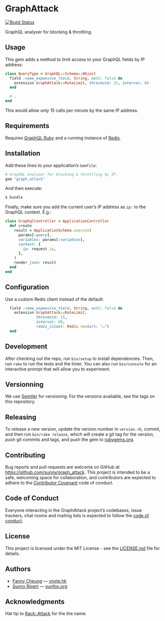 # GraphAttack

[![Build Status](https://app.travis-ci.com/sunny/graph_attack.svg?branch=main)](https://app.travis-ci.com/sunny/graph_attack)

GraphQL analyser for blocking & throttling.

## Usage

This gem adds a method to limit access to your GraphQL fields by IP address:

```rb
class QueryType < GraphQL::Schema::Object
  field :some_expensive_field, String, null: false do
    extension GraphAttack::RateLimit, threshold: 15, interval: 60
  end

  # …
end
```

This would allow only 15 calls per minute by the same IP address.

## Requirements

Requires [GraphQL Ruby](http://graphql-ruby.org/) and a running instance
of [Redis](https://redis.io/).

## Installation

Add these lines to your application’s `Gemfile`:

```ruby
# GraphQL analyser for blocking & throttling by IP.
gem "graph_attack"
```

And then execute:

```sh
$ bundle
```

Finally, make sure you add the current user’s IP address as `ip:` to the
GraphQL context. E.g.:

```rb
class GraphqlController < ApplicationController
  def create
    result = ApplicationSchema.execute(
      params[:query],
      variables: params[:variables],
      context: {
        ip: request.ip,
      },
    )
    render json: result
  end
end
```

## Configuration

Use a custom Redis client instead of the default:

```rb
  field :some_expensive_field, String, null: false do
    extension GraphAttack::RateLimit,
              threshold: 15,
              interval: 60,
              redis_client: Redis.new(url: "…")
  end
```

## Development

After checking out the repo, run `bin/setup` to install dependencies. Then, run
`rake` to run the tests and the linter. You can also run `bin/console` for an
interactive prompt that will allow you to experiment.

## Versionning

We use [SemVer](http://semver.org/) for versioning. For the versions available,
see the tags on this repository.

## Releasing

To release a new version, update the version number in `version.rb`, commit,
and then run `bin/rake release`, which will create a git tag for the version,
push git commits and tags, and push the gem to
[rubygems.org](https://rubygems.org).

## Contributing

Bug reports and pull requests are welcome on GitHub at
https://github.com/sunny/graph_attack. This project is intended to be a safe,
welcoming space for collaboration, and contributors are expected to adhere to
the [Contributor Covenant](http://contributor-covenant.org) code of conduct.

## Code of Conduct

Everyone interacting in the GraphAttack project’s codebases, issue trackers,
chat rooms and mailing lists is expected to follow the
[code of conduct](https://github.com/sunny/graph_attack/blob/main/CODE_OF_CONDUCT.md).

## License

This project is licensed under the MIT License - see the
[LICENSE.md](https://github.com/sunny/graph_attack/blob/main/LICENSE.md)
file for details.

## Authors

- [Fanny Cheung](https://github.com/Ynote) — [ynote.hk](https://ynote.hk)
- [Sunny Ripert](https://github.com/sunny) — [sunfox.org](https://sunfox.org)

## Acknowledgments

Hat tip to [Rack::Attack](https://github.com/kickstarter/rack-attack) for the
the name.
